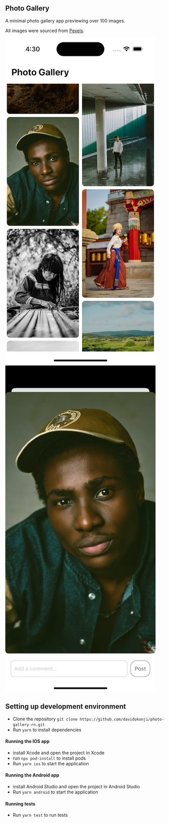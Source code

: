 ## Photo Gallery

A minimal photo gallery app previewing over 100 images.

All images were sourced from [Pexels](https://www.pexels.com/).

![Thumbnails](photo-thumbnails.png)
![gallery details](gallery-details.png)

## Setting up development environment
- Clone the repository `git clone https://github.com/davidokonji/photo-gallery-rn.git`
- Run `yarn` to install dependencies

#### Running the IOS app
- install Xcode and open the project in Xcode
- run `npx pod-install` to install pods
- Run `yarn ios` to start the application

#### Running the Android app
- install Android Studio and open the project in Android Studio
- Run `yarn android` to start the application

#### Running tests
- Run `yarn test` to run tests

